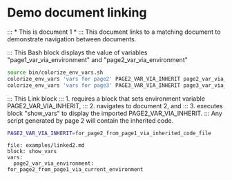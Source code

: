 # Demo document linking

::: * This is document 1 *
::: This document links to a matching document to demonstrate navigation between documents.

::: This Bash block displays the value of variables "page1_var_via_environment" and "page2_var_via_environment"

```bash :show_vars
source bin/colorize_env_vars.sh
colorize_env_vars 'vars for page2' PAGE2_VAR_VIA_INHERIT page2_var_via_environment
colorize_env_vars 'vars for page3' PAGE3_VAR_VIA_INHERIT page3_var_via_environment
```

::: This Link block
::: 1. requires a block that sets environment variable PAGE2_VAR_VIA_INHERIT,
::: 2. navigates to document 2, and
::: 3. executes block "show_vars" to display the imported PAGE2_VAR_VIA_INHERIT.
::: Any script generated by page 2 will contain the inherited code.

```bash :(vars2)
PAGE2_VAR_VIA_INHERIT=for_page2_from_page1_via_inherited_code_file
```

```link :linked2_import_vars +(vars2)
file: examples/linked2.md
block: show_vars
vars:
  page2_var_via_environment: for_page2_from_page1_via_current_environment
```
